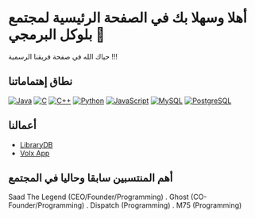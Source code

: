 # أهلا وسهلا بك في الصفحة الرئيسية لمجتمع بلوكل البرمجي 🌹

حياك الله في صفحة فريقنا الرسمية !!!

## نطاق إهتماماتنا

[![Java](https://img.shields.io/badge/-Java-007396?style=flat-square&logo=java&logoColor=white)](https://www.java.com/)
[![C](https://img.shields.io/badge/-C-00599C?style=flat-square&logo=C&logoColor=white)](https://en.wikipedia.org/wiki/C_(programming_language))
[![C++](https://img.shields.io/badge/-C++-00599C?style=flat-square&logo=c%2B%2B&logoColor=white)](https://isocpp.org/)
[![Python](https://img.shields.io/badge/-Python-3776AB?style=flat-square&logo=python&logoColor=white)](https://www.python.org/)
[![JavaScript](https://img.shields.io/badge/-JavaScript-F7DF1E?style=flat-square&logo=javascript&logoColor=black)](https://www.javascript.com/)
[![MySQL](https://img.shields.io/badge/-MySQL-005C84?style=flat-square&logo=mysql&logoColor=white)](https://www.mysql.com/)
[![PostgreSQL](https://img.shields.io/badge/-PostgreSQL-4169E1?style=flat-square&logo=postgresql&logoColor=white)](https://www.postgresql.org/)

## أعمالنا
- [LibraryDB](https://github.com/Saad711T/LibraryDB)
- [Volx App](https://blockelteam.itch.io/volx-library)

## أهم المنتسبين سابقا وحاليا في المجتمع
Saad The Legend (CEO/Founder/Programming) .
Ghost (CO-Founder/Programming) .
Dispatch (Programming) .
M75 (Programming)
